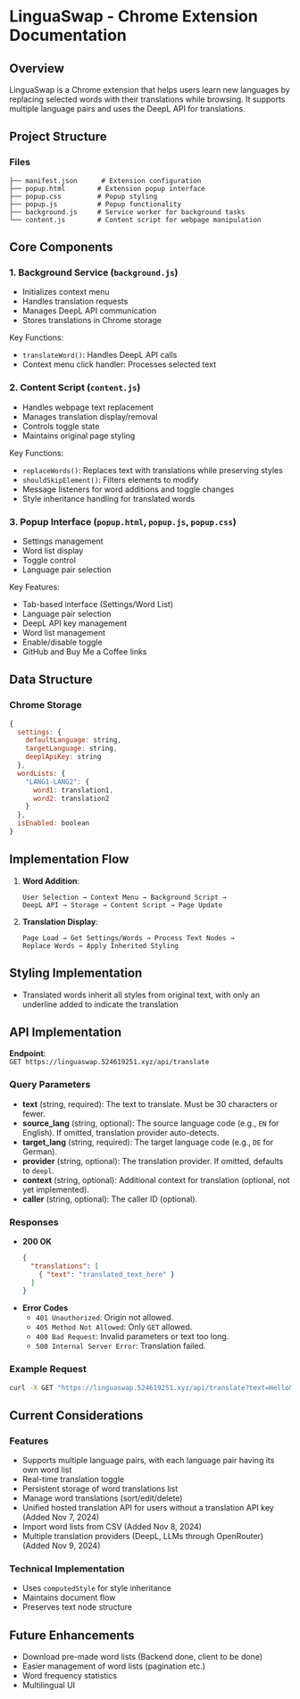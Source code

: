 # LinguaSwap - Chrome Extension Documentation

## Overview
LinguaSwap is a Chrome extension that helps users learn new languages by replacing selected words with their translations while browsing. It supports multiple language pairs and uses the DeepL API for translations.

## Project Structure

### Files
```
├── manifest.json      # Extension configuration
├── popup.html        # Extension popup interface
├── popup.css         # Popup styling
├── popup.js          # Popup functionality
├── background.js     # Service worker for background tasks
└── content.js        # Content script for webpage manipulation
```

## Core Components

### 1. Background Service (`background.js`)
- Initializes context menu
- Handles translation requests
- Manages DeepL API communication
- Stores translations in Chrome storage

Key Functions:
- `translateWord()`: Handles DeepL API calls
- Context menu click handler: Processes selected text

### 2. Content Script (`content.js`)
- Handles webpage text replacement
- Manages translation display/removal
- Controls toggle state
- Maintains original page styling

Key Functions:
- `replaceWords()`: Replaces text with translations while preserving styles
- `shouldSkipElement()`: Filters elements to modify
- Message listeners for word additions and toggle changes
- Style inheritance handling for translated words

### 3. Popup Interface (`popup.html`, `popup.js`, `popup.css`)
- Settings management
- Word list display
- Toggle control
- Language pair selection

Key Features:
- Tab-based interface (Settings/Word List)
- Language pair selection
- DeepL API key management
- Word list management
- Enable/disable toggle
- GitHub and Buy Me a Coffee links

## Data Structure

### Chrome Storage
```javascript
{
  settings: {
    defaultLanguage: string,
    targetLanguage: string,
    deeplApiKey: string
  },
  wordLists: {
    "LANG1-LANG2": {
      word1: translation1,
      word2: translation2
    }
  },
  isEnabled: boolean
}
```

## Implementation Flow

1. **Word Addition**:
   ```
   User Selection → Context Menu → Background Script → 
   DeepL API → Storage → Content Script → Page Update
   ```

2. **Translation Display**:
   ```
   Page Load → Get Settings/Words → Process Text Nodes → 
   Replace Words → Apply Inherited Styling
   ```

## Styling Implementation
- Translated words inherit all styles from original text, with only an underline added to indicate the translation

## API Implementation

**Endpoint**:  
`GET https://linguaswap.524619251.xyz/api/translate`

### Query Parameters
- **text** (string, required): The text to translate. Must be 30 characters or fewer.
- **source_lang** (string, optional): The source language code (e.g., `EN` for English). If omitted, translation provider auto-detects.
- **target_lang** (string, required): The target language code (e.g., `DE` for German).
- **provider** (string, optional): The translation provider. If omitted, defaults to `deepl`.
- **context** (string, optional): Additional context for translation (optional, not yet implemented).
- **caller** (string, optional): The caller ID (optional).

### Responses
- **200 OK**
  ```json
  {
    "translations": [
      { "text": "translated_text_here" }
    ]
  }
  ```
- **Error Codes**
  - `401 Unauthorized`: Origin not allowed.
  - `405 Method Not Allowed`: Only `GET` allowed.
  - `400 Bad Request`: Invalid parameters or text too long.
  - `500 Internal Server Error`: Translation failed.

### Example Request
```bash
curl -X GET "https://linguaswap.524619251.xyz/api/translate?text=Hello&target_lang=DE"
```

## Current Considerations

### Features
- Supports multiple language pairs, with each language pair having its own word list
- Real-time translation toggle
- Persistent storage of word translations list
- Manage word translations (sort/edit/delete)
- Unified hosted translation API for users without a translation API key (Added Nov 7, 2024)
- Import word lists from CSV (Added Nov 8, 2024)
- Multiple translation providers (DeepL, LLMs through OpenRouter) (Added Nov 9, 2024)

### Technical Implementation
- Uses `computedStyle` for style inheritance
- Maintains document flow
- Preserves text node structure

## Future Enhancements
- Download pre-made word lists (Backend done, client to be done)
- Easier management of word lists (pagination etc.)
- Word frequency statistics
- Multilingual UI
